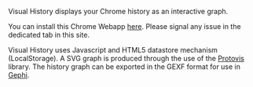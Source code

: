 Visual History displays your Chrome history as an interactive graph.

You can install this Chrome Webapp [here](https://chrome.google.com/webstore/detail/emnpecigdjglcgfabfnmlphhgfdifaan).
Please signal any issue in the dedicated tab in this site.

Visual History uses Javascript and HTML5 datastore mechanism (LocalStorage). A SVG graph is produced through the use of the [Protovis](http://mbostock.github.com/protovis/) library.
The history graph can be exported in the GEXF format for use in [Gephi](http://www.gephi.org).
